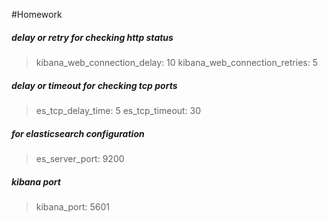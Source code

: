 #Homework


##### delay or retry for checking http status
  >kibana_web_connection_delay: 10 
  >kibana_web_connection_retries: 5

##### delay or timeout for checking tcp ports
  >es_tcp_delay_time: 5
  >es_tcp_timeout: 30

##### for elasticsearch configuration
  >es_server_port: 9200

##### kibana port
  >kibana_port: 5601
